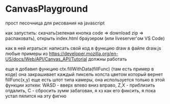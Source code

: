 # CanvasPlayground
прост песочница для рисования на javascript

как запустить: скачать(зеленая кнопка code => download zip => распаковать), открыть index.html браузером (или liveserver'ом VS Code)

как в ней играться: написать свой код в функцию draw в файле draw.js 
любые примеры из https://developer.mozilla.org/en-US/docs/Web/API/Canvas_API/Tutorial должны работать

еще я добавил функцию ctx.fillWithData(fillFunc) (там есть пример в коде) она закрашивает каждый пиксель холста цветом который вернет fillFunc(x,y)
еще есть штот типа камеры, она используется только в этой функции
хоткеи: WASD - вверх влево вниз вправо, Z,X - приблизить отдалить, C - сбросить
зумм забагован, я хз как его фиксить, я пока устал пялится на эту фигню


